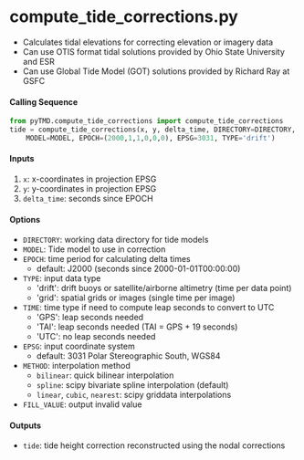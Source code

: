 compute_tide_corrections.py
===========================

 - Calculates tidal elevations for correcting elevation or imagery data
 - Can use OTIS format tidal solutions provided by Ohio State University and ESR
 - Can use Global Tide Model (GOT) solutions provided by Richard Ray at GSFC

#### Calling Sequence
```python
from pyTMD.compute_tide_corrections import compute_tide_corrections
tide = compute_tide_corrections(x, y, delta_time, DIRECTORY=DIRECTORY,
    MODEL=MODEL, EPOCH=(2000,1,1,0,0,0), EPSG=3031, TYPE='drift')
```

#### Inputs
 1. `x`: x-coordinates in projection EPSG
 2. `y`: y-coordinates in projection EPSG
 3. `delta_time`: seconds since EPOCH

#### Options
 - `DIRECTORY`: working data directory for tide models
 - `MODEL`: Tide model to use in correction
 - `EPOCH`: time period for calculating delta times
     * default: J2000 (seconds since 2000-01-01T00:00:00)
 - `TYPE`: input data type
     * 'drift': drift buoys or satellite/airborne altimetry (time per data point)
     * 'grid': spatial grids or images (single time per image)
 - `TIME`: time type if need to compute leap seconds to convert to UTC
     * 'GPS': leap seconds needed
     * 'TAI': leap seconds needed (TAI = GPS + 19 seconds)
     * 'UTC': no leap seconds needed
 - `EPSG`: input coordinate system
     * default: 3031 Polar Stereographic South, WGS84
 - `METHOD`: interpolation method
     * `bilinear`: quick bilinear interpolation
     * `spline`: scipy bivariate spline interpolation (default)
     * `linear`, `cubic`, `nearest`: scipy griddata interpolations
 - `FILL_VALUE`: output invalid value

#### Outputs
 - `tide`: tide height correction reconstructed using the nodal corrections

